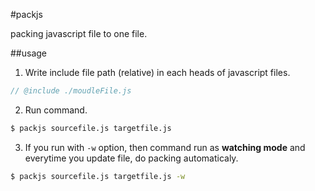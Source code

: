 #packjs

packing javascript file to one file.

##usage

1. Write include file path (relative) in each heads of javascript files.

```javascript
// @include ./moudleFile.js
```

2. Run command.

```bash
$ packjs sourcefile.js targetfile.js
```

3. If you run with ```-w``` option, then command run as **watching mode** and everytime you update file, do packing automaticaly.

```bash
$ packjs sourcefile.js targetfile.js -w
```
